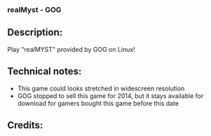 ### realMyst - GOG
## Description:
Play "realMYST" provided by GOG on Linux!
## Technical notes:
- This game could looks stretched in widescreen resolution
- GOG stopped to sell this game for 2014, but it stays available for download for gamers bought this game before this date
## Credits:

